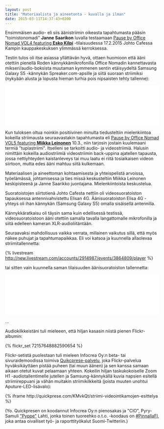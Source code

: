 ```yaml
---
layout: post
title: "Materiaalista ja aineetonta - kuvalla ja ilman"
date: 2015-03-11T14:37:43+0200
---
```


Ensimmäisen audio- eli siis äänistriimin oikeasta tapahtumasta pääsin "toimistonomadi" **Janne Saarikon** luvalla testaamaan [Pause by Office Nomad VOL4 featuring **Esko Kilpi**](https://www.facebook.com/events/1544394062481954) -tilaisuudessa 17.2.2015 Johto Cafessa Kampin kauppakeskuksen ylimmässä kerroksessa.

Testin tulos oli itse asiassa yllättävän hyvä, ottaen huomioon että ääni otettiin pienellä Roden kännykkämikrofonilla Office Nomadin kannettavasta mikseri/audio-boksista muutaman kymmenen sentin etäisyydeltä Samsung Galaxy S5 -kännykän Spreaker.com-apsille ja siitä suoraan striimiksi (nykyään alusta ja lopusta hieman turhia pois nipsaisten tehty tallenne):

<iframe src="//www.spreaker.com/embed/player/standard?episode_id=5658248&autoplay=false" style="width: 100%; height: 131px;" frameborder="0" scrolling="no"></iframe><!--more-->

Kun tuloksen oltua noinkin positiivinen minulta tiedusteltiin mielenkiintoa kokeilla striimausta seuraavastakin tapahtumasta eli [Pause by Office Nomad VOL5 featuring **Miikka Leinonen**](https://www.facebook.com/events/707404092706509/) 10.3., niin tarjosin jostain kuulemaani termiä "tuplastriimi". Itselleni se tarkoitti audio- ja videostriimiä. Halusin nimittäin kokeilla audiostriimiä videostriimin back-uppina ajatellen tapausta, jossa nettiyhteyden kaistanleveys tai muu laatu ei riitä tosiaikaisen videon siirtoon, mutta edes ääni mahtuu siitä kulkemaan.

Materiaalisen ja aineettoman kohtaamisesta ja yhteispelistä arvoissa, työelämässä, johtamisessa ja ties missä keskusteltiin Miikka Leinonen keskipisteenä ja Janne Saarikko juontajana. Mielenkiintoista keskustelua.

Suoratoistojen siirtotienä Johto Cafesta nettiin oli videosuoratoiston tapauksessa antennivahvistettu Elisan 4G. Äänisuoratoiston Elisa 4G -yhteys oli ihan kännykän (Samsung Galaxy S5) omalla sisäisellä antennilla.

Kännykkäratkaisu oli täysin sama kuin edellisessä testissä, videosuoratoistoon ääni otettiin samalla tavalla langattomalle mikrofonilla ja siitä edelleen kameran XLR-audioliitäntään. 

Seuraavaksi mahdollisuus vaikka verrata, millainen vaikutus sillä, että myös näkee puhujat ja tapahtumapaikkaa. Eli voi katsoa ja kuunnella allaolevaa striimitallennetta:

{% livestream http://new.livestream.com/accounts/2914987/events/3864809/player %}

tai sitten vain kuunnella saman tilaisuuden äänisuoratoiston tallennetta:

<iframe src="//www.spreaker.com/embed/player/standard?episode_id=5758118&autoplay=false" style="width: 100%; height: 131px;" frameborder="0" scrolling="no"></iframe>

...

Audiokilkkeistäni tuli mieleeen, että hiljan kasasin niistä pienen Flickr-albumin:

{% flickr_set 72157648882590654 %}

Flickr-setistä puolestaan tuli mieleen Infocrea Oy:n beta- tai sivuraidemoodissa toimiva [Quikcprese-palvelu](), joka Flickr-palvelua hyväksikäyttäen pistää puheen (tai muun äänen) ja sen kanssa samaan aikaan otetut kuvat pelaamaan yhteen. Kokeilin hiljan taskukokoiselle Zoom H1 -audiotallentimelle jutellen ja Samsung-kännykällä kuvia napsien esitellä striimireppuani ja vähän muitakin striimikilkkeitä (joista muuten unohtui Aputure-LED-lisävalo):

<div class="flex-video narrow">
  {% iframe http://quickprese.com/KMvkQt/striimi-videointikamojen-esittelya %}
</div>

(Yo. Quickpresen on koodannut Infocrea Oy:n pienosakas ja "CIO", Pyry-Samuli ["Pyppe"](http://www.pyppe.fi/) Lahti, jonka toinen tuoreehko o.t.o. -koodaus on [#PinnallaFI](http://pinnalla.pyppe.fi/), joka antaa oivalliset työ- ja raporttityökalut Suomi-Twitteriin.)

